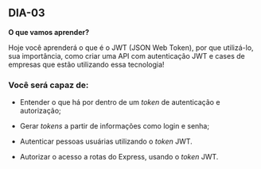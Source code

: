 ## DIA-03

**O que vamos aprender?**

Hoje você aprenderá o que é o JWT (JSON Web Token), por que utilizá-lo, sua importância, como criar uma API com autenticação JWT e cases de empresas que estão utilizando essa tecnologia!

### Você será capaz de:

-   Entender o que há por dentro de um  _token_  de autenticação e autorização;
    
-   Gerar  _tokens_  a partir de informações como login e senha;
    
-   Autenticar pessoas usuárias utilizando o  _token_  JWT.
    
-   Autorizar o acesso a rotas do Express, usando o  _token_  JWT.
